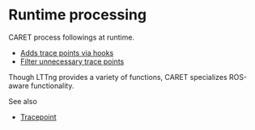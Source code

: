 # Runtime processing

CARET process followings at runtime.

- [Adds trace points via hooks](./hook.md)
- [Filter unnecessary trace points](./tracepoint_filtering.md)

Though LTTng provides a variety of functions, CARET specializes ROS-aware functionality.

See also

- [Tracepoint](../trace_points/)
